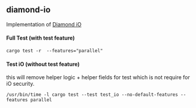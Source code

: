 ## diamond-io

Implementation of [Diamond iO](https://eprint.iacr.org/2025/236)

#### Full Test (with test feature)

```
cargo test -r  --features="parallel"
```

#### Test iO (without test feature) 
this will remove helper logic + helper fields for test which is not require for iO security.

```
/usr/bin/time -l cargo test --test test_io --no-default-features --features parallel
```